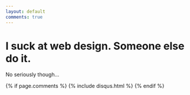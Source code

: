 ```yaml
---
layout: default
comments: true
---
```



# I suck at web design. Someone else do it.

No seriously though...

{% if page.comments %} {% include disqus.html %} {% endif %}
